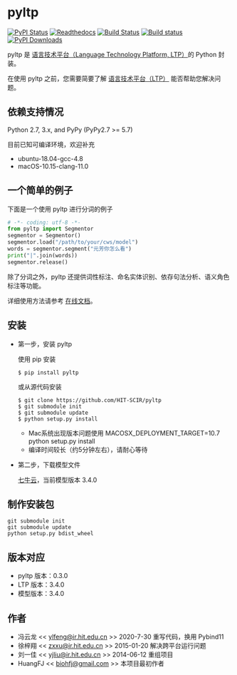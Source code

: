 ﻿# pyltp

[![PyPI Status](https://badge.fury.io/py/pyltp.svg)](https://badge.fury.io/py/pyltp)
[![Readthedocs](https://readthedocs.org/projects/pyltp/badge/?version=latest)](http://pyltp.readthedocs.io/)
[![Build Status](https://travis-ci.org/HIT-SCIR/pyltp.svg?branch=master)](https://travis-ci.org/HIT-SCIR/pyltp)
[![Build status](https://ci.appveyor.com/api/projects/status/kp2kjujo4amunyvr/branch/master?svg=true)](https://ci.appveyor.com/project/Oneplus/pyltp/branch/master)
[![PyPI Downloads](https://img.shields.io/pypi/dm/pyltp.svg)](https://pypi.python.org/pypi/pyltp)

pyltp 是 [语言技术平台（Language Technology Platform, LTP）](https://github.com/HIT-SCIR/ltp)的 Python 封装。

在使用 pyltp 之前，您需要简要了解 [语言技术平台（LTP）](http://ltp.readthedocs.org/zh_CN/latest/) 能否帮助您解决问题。

## 依赖支持情况

Python 2.7, 3.x, and PyPy (PyPy2.7 >= 5.7)

目前已知可编译环境，欢迎补充

+ ubuntu-18.04-gcc-4.8
+ macOS-10.15-clang-11.0

## 一个简单的例子

下面是一个使用 pyltp 进行分词的例子

```python
# -*- coding: utf-8 -*-
from pyltp import Segmentor
segmentor = Segmentor()
segmentor.load("/path/to/your/cws/model")
words = segmentor.segment("元芳你怎么看")
print("|".join(words))
segmentor.release()
```
除了分词之外，pyltp 还提供词性标注、命名实体识别、依存句法分析、语义角色标注等功能。

详细使用方法请参考 [在线文档](http://pyltp.readthedocs.io/)。

## 安装

* 第一步，安装 pyltp

	使用 pip 安装

	```
	$ pip install pyltp
	```
	或从源代码安装

	```
	$ git clone https://github.com/HIT-SCIR/pyltp
	$ git submodule init
	$ git submodule update
	$ python setup.py install
	```

	+ Mac系统出现版本问题使用 MACOSX_DEPLOYMENT_TARGET=10.7 python setup.py install
	+ 编译时间较长（约5分钟左右），请耐心等待

* 第二步，下载模型文件

	[七牛云](http://ltp.ai/download.html)，当前模型版本 3.4.0

## 制作安装包

```
git submodule init
git submodule update
python setup.py bdist_wheel
```

## 版本对应

* pyltp 版本：0.3.0
* LTP 版本：3.4.0
* 模型版本：3.4.0

## 作者

* 冯云龙 << ylfeng@ir.hit.edu.cn >> 2020-7-30 重写代码，换用 Pybind11
* 徐梓翔 << zxxu@ir.hit.edu.cn >> 2015-01-20 解决跨平台运行问题
* 刘一佳 << yjliu@ir.hit.edu.cn >> 2014-06-12 重组项目
* HuangFJ << biohfj@gmail.com >> 本项目最初作者
